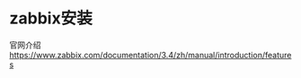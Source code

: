 zabbix安装
========== 
官网介绍  
https://www.zabbix.com/documentation/3.4/zh/manual/introduction/features  

